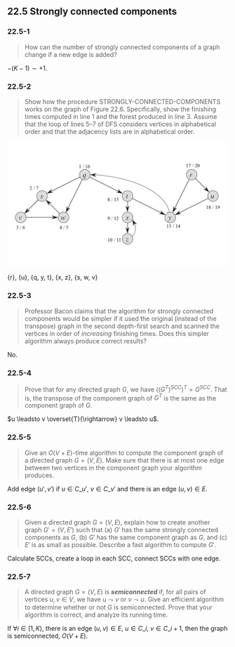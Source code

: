 ## 22.5 Strongly connected components

### 22.5-1

> How can the number of strongly connected components of a graph change if a new edge is added?

$-(K - 1) \sim +1$.

### 22.5-2

> Show how the procedure STRONGLY-CONNECTED-COMPONENTS works on the graph of Figure 22.6. Specifically, show the finishing times computed in line 1 and the forest produced in line 3. Assume that the loop of lines 5–7 of DFS considers vertices in alphabetical order and that the adjacency lists are in alphabetical order.

![](./img/22.3-2_1.png)

{r}, {u}, {q, y, t}, {x, z}, {s, w, v}

### 22.5-3

> Professor Bacon claims that the algorithm for strongly connected components would be simpler if it used the original (instead of the transpose) graph in the second depth-first search and scanned the vertices in order of _increasing_ finishing times. Does this simpler algorithm always produce correct results?

No.

### 22.5-4

> Prove that for any directed graph $G$, we have $((G^T)^{SCC})^T = G^{SCC}$. That is, the transpose of the component graph of $G^T$ is the same as the component graph of $G$.

$u \leadsto v \overset{T}{\rightarrow} v \leadsto u$.

### 22.5-5

> Give an $O(V + E)$-time algorithm to compute the component graph of a directed graph $G = (V, E)$. Make sure that there is at most one edge between two vertices in the component graph your algorithm produces.

Add edge $(u', v')$ if $u \in C\_{u'}$, $v \in C\_{v'}$ and there is an edge $(u, v) \in E$.

### 22.5-6

> Given a directed graph $G = (V, E)$, explain how to create another graph $G' = (V, E')$ such that (a) $G'$ has the same strongly connected components as $G$, (b) $G'$ has the same component graph as $G$, and (c) $E'$ is as small as possible. Describe a fast algorithm to compute $G'$.

Calculate SCCs, create a loop in each SCC, connect SCCs with one edge.

### 22.5-7 

> A directed graph $G = (V, E)$ is __*semiconnected*__ if, for all pairs of vertices $u, v \in V$, we have $u \leadsto v$ or $v \leadsto u$. Give an efficient algorithm to determine whether or not $G$ is semiconnected. Prove that your algorithm is correct, and analyze its running time.

If $\forall i \in [1, K)$, there is an edge $(u,v) \in E$, $u \in C\_i$, $v \in C\_{i+1}$, then the graph is semiconnected, $O(V + E)$.
